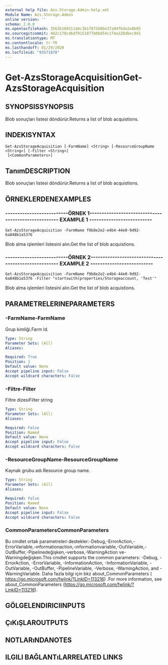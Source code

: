 ```yaml
---
external help file: Azs.Storage.Admin-help.xml
Module Name: Azs.Storage.Admin
online version: ''
schema: 2.0.0
ms.openlocfilehash: 3562b169211d4c3b1f87260be37a94f6de2e8b85
ms.sourcegitcommit: 4d2c178cd6df9151877b08d54c1f4a228dbec9d1
ms.translationtype: MT
ms.contentlocale: tr-TR
ms.lasthandoff: 01/29/2020
ms.locfileid: "93571870"
---
```

# <span data-ttu-id="afe2a-101">Get-AzsStorageAcquisition</span><span class="sxs-lookup"><span data-stu-id="afe2a-101">Get-AzsStorageAcquisition</span></span>

## <span data-ttu-id="afe2a-102">SYNOPSIS</span><span class="sxs-lookup"><span data-stu-id="afe2a-102">SYNOPSIS</span></span>
<span data-ttu-id="afe2a-103">Blob sonuçları listesi döndürür.</span><span class="sxs-lookup"><span data-stu-id="afe2a-103">Returns a list of blob acquistions.</span></span>

## <span data-ttu-id="afe2a-104">INDEKI</span><span class="sxs-lookup"><span data-stu-id="afe2a-104">SYNTAX</span></span>

```
Get-AzsStorageAcquisition [-FarmName] <String> [-ResourceGroupName <String>] [-Filter <String>]
 [<CommonParameters>]
```

## <span data-ttu-id="afe2a-105">Tanım</span><span class="sxs-lookup"><span data-stu-id="afe2a-105">DESCRIPTION</span></span>
<span data-ttu-id="afe2a-106">Blob sonuçları listesi döndürür.</span><span class="sxs-lookup"><span data-stu-id="afe2a-106">Returns a list of blob acquistions.</span></span>

## <span data-ttu-id="afe2a-107">ÖRNEKLERDEN</span><span class="sxs-lookup"><span data-stu-id="afe2a-107">EXAMPLES</span></span>

### <span data-ttu-id="afe2a-108">--------------------------ÖRNEK 1--------------------------</span><span class="sxs-lookup"><span data-stu-id="afe2a-108">-------------------------- EXAMPLE 1 --------------------------</span></span>
```
Get-AzsStorageAcquisition -FarmName f9b8e2e2-e4b4-44e0-9d92-6a848b1a5376
```

<span data-ttu-id="afe2a-109">Blob alma işlemleri listesini alın.</span><span class="sxs-lookup"><span data-stu-id="afe2a-109">Get the list of blob acquistions.</span></span>

### <span data-ttu-id="afe2a-110">--------------------------ÖRNEK 2--------------------------</span><span class="sxs-lookup"><span data-stu-id="afe2a-110">-------------------------- EXAMPLE 2 --------------------------</span></span>
```
Get-AzsStorageAcquisition -FarmName f9b8e2e2-e4b4-44e0-9d92-6a848b1a5376 -Filter "startswith(properties/Storageaccount, 'Test'"
```

<span data-ttu-id="afe2a-111">Blob alma işlemleri listesini alın.</span><span class="sxs-lookup"><span data-stu-id="afe2a-111">Get the list of blob acquistions.</span></span>

## <span data-ttu-id="afe2a-112">PARAMETRELERINE</span><span class="sxs-lookup"><span data-stu-id="afe2a-112">PARAMETERS</span></span>

### <span data-ttu-id="afe2a-113">-FarmName</span><span class="sxs-lookup"><span data-stu-id="afe2a-113">-FarmName</span></span>
<span data-ttu-id="afe2a-114">Grup kimliği.</span><span class="sxs-lookup"><span data-stu-id="afe2a-114">Farm Id.</span></span>

```yaml
Type: String
Parameter Sets: (All)
Aliases: 

Required: True
Position: 1
Default value: None
Accept pipeline input: False
Accept wildcard characters: False
```

### <span data-ttu-id="afe2a-115">-Filtre</span><span class="sxs-lookup"><span data-stu-id="afe2a-115">-Filter</span></span>
<span data-ttu-id="afe2a-116">Filtre dizesi</span><span class="sxs-lookup"><span data-stu-id="afe2a-116">Filter string</span></span>

```yaml
Type: String
Parameter Sets: (All)
Aliases: 

Required: False
Position: Named
Default value: None
Accept pipeline input: False
Accept wildcard characters: False
```

### <span data-ttu-id="afe2a-117">-ResourceGroupName</span><span class="sxs-lookup"><span data-stu-id="afe2a-117">-ResourceGroupName</span></span>
<span data-ttu-id="afe2a-118">Kaynak grubu adı.</span><span class="sxs-lookup"><span data-stu-id="afe2a-118">Resource group name.</span></span>

```yaml
Type: String
Parameter Sets: (All)
Aliases: 

Required: False
Position: Named
Default value: None
Accept pipeline input: False
Accept wildcard characters: False
```

### <span data-ttu-id="afe2a-119">CommonParameters</span><span class="sxs-lookup"><span data-stu-id="afe2a-119">CommonParameters</span></span>
<span data-ttu-id="afe2a-120">Bu cmdlet ortak parametreleri destekler:-Debug,-ErrorAction,-ErrorVariable,-ınformationaction,-ınformationvariable,-OutVariable,-OutBuffer,-Pipelinedeğişken,-verbose,-WarningAction ve-Warningdeğişken.</span><span class="sxs-lookup"><span data-stu-id="afe2a-120">This cmdlet supports the common parameters: -Debug, -ErrorAction, -ErrorVariable, -InformationAction, -InformationVariable, -OutVariable, -OutBuffer, -PipelineVariable, -Verbose, -WarningAction, and -WarningVariable.</span></span> <span data-ttu-id="afe2a-121">Daha fazla bilgi için bkz about_CommonParameters ( https://go.microsoft.com/fwlink/?LinkID=113216) .</span><span class="sxs-lookup"><span data-stu-id="afe2a-121">For more information, see about_CommonParameters (https://go.microsoft.com/fwlink/?LinkID=113216).</span></span>

## <span data-ttu-id="afe2a-122">GÖLGELENDIRICI</span><span class="sxs-lookup"><span data-stu-id="afe2a-122">INPUTS</span></span>

## <span data-ttu-id="afe2a-123">ÇıKıŞLAR</span><span class="sxs-lookup"><span data-stu-id="afe2a-123">OUTPUTS</span></span>

## <span data-ttu-id="afe2a-124">NOTLARıNDA</span><span class="sxs-lookup"><span data-stu-id="afe2a-124">NOTES</span></span>

## <span data-ttu-id="afe2a-125">ILGILI BAĞLANTıLAR</span><span class="sxs-lookup"><span data-stu-id="afe2a-125">RELATED LINKS</span></span>

